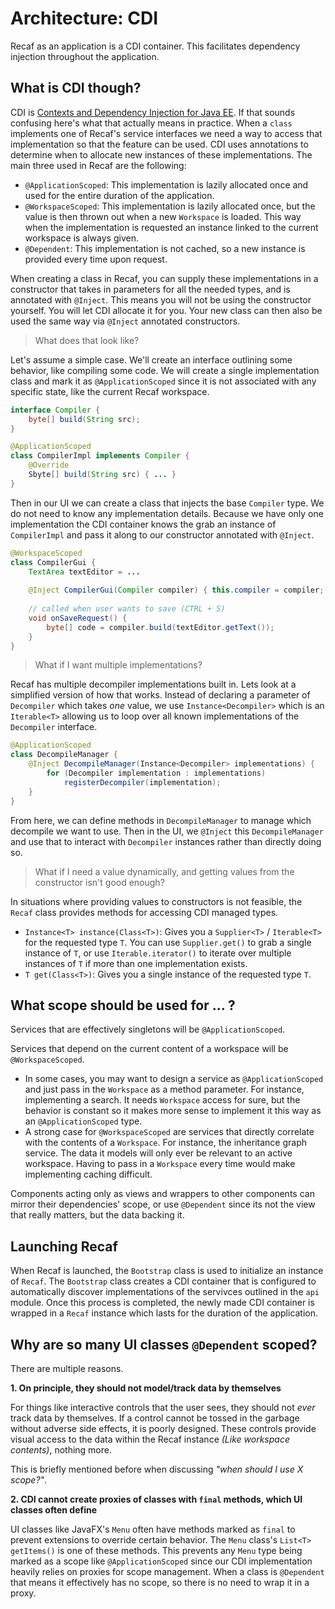 # Architecture: CDI

Recaf as an application is a CDI container. This facilitates dependency injection throughout the application.

## What is CDI though?

CDI is [Contexts and Dependency Injection for Java EE](https://www.cdi-spec.org/). If that sounds confusing here's what
that actually means in practice. When a `class` implements one of Recaf's service interfaces we need a way to access
that implementation so that the feature can be used. CDI uses annotations to determine when to allocate new instances
of these implementations. The main three used in Recaf are the following:

- `@ApplicationScoped`: This implementation is lazily allocated once and used for the entire duration of the application.
- `@WorkspaceScoped`: This implementation is lazily allocated once, but the value is then thrown out when a new `Workspace`
                      is loaded. This way when the implementation is requested an instance linked to the current workspace
                      is always given.
- `@Dependent`: This implementation is not cached, so a new instance is provided every time upon request.

When creating a class in Recaf, you can supply these implementations in a constructor that takes in parameters for all
the needed types, and is annotated with `@Inject`. This means you will not be using the constructor yourself. You will 
let CDI allocate it for you. Your new class can then also be used the same way via `@Inject` annotated constructors.

> What does that look like?

Let's assume a simple case. We'll create an interface outlining some behavior, like compiling some code.
We will create a single implementation class and mark it as `@ApplicationScoped` since it is not associated with
any specific state, like the current Recaf workspace.
```java
interface Compiler {
    byte[] build(String src);
}

@ApplicationScoped
class CompilerImpl implements Compiler {
    @Override
    Sbyte[] build(String src) { ... }
}
```
Then in our UI we can create a class that injects the base `Compiler` type. We do not need to know any implementation
details. Because we have only one implementation the CDI container knows the grab an instance of `CompilerImpl` and
pass it along to our constructor annotated with `@Inject`.
```java
@WorkspaceScoped
class CompilerGui {
    TextArea textEditor = ...
    
    @Inject CompilerGui(Compiler compiler) { this.compiler = compiler; }
    
    // called when user wants to save (CTRL + S)
    void onSaveRequest() {
        byte[] code = compiler.build(textEditor.getText());
    }
}
```

> What if I want multiple implementations?

Recaf has multiple decompiler implementations built in. Lets look at a simplified version of how that works.
Instead of declaring a parameter of `Decompiler` which takes _one_ value, we use `Instance<Decompiler>` which
is an `Iterable<T>` allowing us to loop over all known implementations of the `Decompiler` interface.
```java
@ApplicationScoped
class DecompileManager {
    @Inject DecompileManager(Instance<Decompiler> implementations) {
        for (Decompiler implementation : implementations)
            registerDecompiler(implementation);
    }
}
```
From here, we can define methods in `DecompileManager` to manage which decompile we want to use.
Then in the UI, we `@Inject` this `DecompileManager` and use that to interact with `Decompiler` instances
rather than directly doing so.

> What if I need a value dynamically, and getting values from the constructor isn't good enough?

In situations where providing values to constructors is not feasible, the `Recaf` class provides methods for accessing
CDI managed types.

- `Instance<T> instance(Class<T>)`: Gives you a `Supplier<T>` / `Iterable<T>` for the requested type `T`.
                                    You can use `Supplier.get()` to grab a single instance of `T`, 
                                    or use `Iterable.iterator()` to iterate over multiple instances of `T` if more than
                                    one implementation exists.
- `T get(Class<T>)`: Gives you a single instance of the requested type `T`.

## What scope should be used for ... ?

Services that are effectively singletons will be `@ApplicationScoped`.

Services that depend on the current content of a workspace will be `@WorkspaceScoped`.

- In some cases, you may want to design a service as `@ApplicationScoped` and just pass in the `Workspace` as a method parameter.
  For instance, implementing a search. It needs `Workspace` access for sure, but the behavior is constant so it makes more
  sense to implement it this way as an `@ApplicationScoped` type.
- A strong case for `@WorkspaceScoped` are services that directly correlate with the contents of a `Workspace`.
  For instance, the inheritance graph service. The data it models will only ever be relevant to an active workspace.
  Having to pass in a `Workspace` every time would make implementing caching difficult.

Components acting only as views and wrappers to other components can mirror their dependencies' scope, 
or use `@Dependent` since its not the view that really matters, but the data backing it.

## Launching Recaf

When Recaf is launched, the `Bootstrap` class is used to initialize an instance of `Recaf`.
The `Bootstrap` class creates a CDI container that is configured to automatically discover implementations of the
servivces outlined in the `api` module. Once this process is completed, the newly made CDI container is wrapped in
a `Recaf` instance which lasts for the duration of the application.

## Why are so many UI classes `@Dependent` scoped?

There are multiple reasons.

**1. On principle, they should not model/track data by themselves**

For things like interactive controls that the user sees, they should not _ever_ track data by themselves.
If a control cannot be tossed in the garbage without adverse side effects, it is poorly designed.
These controls provide visual access to the data within the Recaf instance _(Like workspace contents)_, nothing more.

This is briefly mentioned before when discussing _"when should I use X scope?"_.

**2. CDI cannot create proxies of classes with `final` methods, which UI classes often define**

UI classes like JavaFX's `Menu` often have methods marked as `final` to prevent extensions to override certain behavior.
The `Menu` class's `List<T> getItems()` is one of these methods. This prevents any `Menu` type being marked as a scope
like `@ApplicationScoped` since our CDI implementation heavily relies on proxies for scope management.
When a class is `@Dependent` that means it effectively has no scope, so there is no need to wrap it in a proxy.